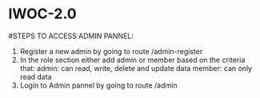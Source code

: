 # IWOC-2.0

#STEPS TO ACCESS ADMIN PANNEL:

1. Register a new admin by going to route /admin-register
2. In the role section either add admin or member based on the criteria that:
	admin: can read, write, delete and update data
	member: can only read data
3. Login to Admin pannel by going to route /admin
